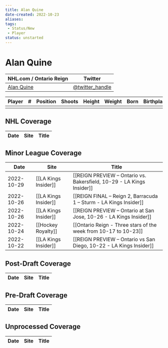 ```yaml
---
title: Alan Quine
date-created: 2022-10-23
aliases: 
tags:
 - Status/New
 - Player
status: unstarted
---
```


# Alan Quine

| NHL.com / Ontario Reign | Twitter                                 |
| ----------------------- | --------------------------------------- |
| [Alan Quine]()           | [@twitter_handle](https://twitter.com/) | 

| Player | \#  | Position | Shoots | Height | Weight | Born | Birthplace | Draft |
| ------ | --- | -------- | ------ | ------ | ------ | ---- | ---------- | ----- |
|        |     |          |        |        |        |      |            |       |



## NHL  Coverage
| Date | Site | Title |
| ---- | ---- | ----- |



## Minor League Coverage
| Date       | Site                 | Title                                                             |
| ---------- | -------------------- | ----------------------------------------------------------------- |
| 2022-10-29 | [[LA Kings Insider]] | [[REIGN PREVIEW – Ontario vs. Bakersfield, 10-29 - LA Kings Insider]]                                                                                  |
| 2022-10-26 | [[LA Kings Insider]] | [[REIGN FINAL – Reign 2, Barracuda 1 – Sturm - LA Kings Insider]]                                                                             |
| 2022-10-26 | [[LA Kings Insider]] | [[REIGN PREVIEW – Ontario at San Jose, 10-26 - LA Kings Insider]] |
| 2022-10-24 | [[Hockey Royalty]]   | [[Ontario Reign - Three stars of the week from 10-17 to 10-23]]   |
| 2022-10-22 | [[LA Kings Insider]] | [[REIGN PREVIEW – Ontario vs San Diego, 10-22 - LA Kings Insider]]                                                                                |



## Post-Draft Coverage
| Date | Site | Title |
| ---- | ---- | ----- |



## Pre-Draft Coverage
| Date | Site | Title |
| ---- | ---- | ----- |


## Unprocessed Coverage
| Date | Site | Title |
| ---- | ---- | ----- |
